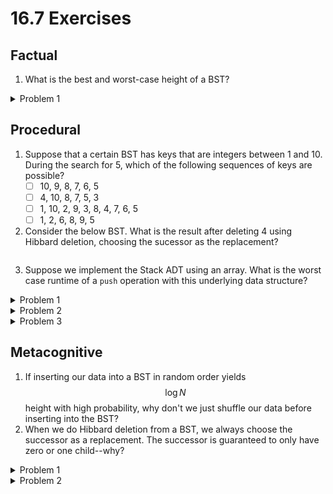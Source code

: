 # 16.7 Exercises

## Factual

1. What is the best and worst-case height of a BST?

<details>

<summary>Problem 1</summary>

If we insert everything in order, the worst-case height of $$\Theta(N)$$ results. In the best case of a perfectly balanced BST, the best-case height is $$\Theta(\log N)$$.

</details>

## Procedural

1. Suppose that a certain BST has keys that are integers between 1 and 10. During the search for 5, which of the following sequences of keys are possible?
   * [ ] 10, 9, 8, 7, 6, 5
   * [ ] 4, 10, 8, 7, 5, 3
   * [ ] 1, 10, 2, 9, 3, 8, 4, 7, 6, 5
   * [ ] 1, 2, 6, 8, 9, 5
2. Consider the below BST. What is the result after deleting 4 using Hibbard deletion, choosing the sucessor as the replacement?

<figure><img src="../.gitbook/assets/image (154).png" alt=""><figcaption></figcaption></figure>

3. Suppose we implement the Stack ADT using an array. What is the worst case runtime of a `push` operation with this underlying data structure?

<details>

<summary>Problem 1</summary>

* [x] `10, 9, 8, 7, 6, 5`: possible; this is the situation where we have a worst-case linear BST.
* [ ] `4, 10, 8, 7, 5, 3`: not possible; we terminate our search once we reach the desired node.
* [x] `1, 10, 2, 9, 3, 8, 4, 7, 6, 5`: possible; the idea is that we should always search in the correct "direction" of our target node. If our target node is greater than our current node, then we should go to the right, and our next node should be larger. If our target node is less than our current node, then we should go to the left, and our next node should be smaller.
* [ ] `1, 2, 6, 8, 9, 5`: not possible; note that this violates the constraint described above. When we reach `8`, we should move to its left branch since our target node `5` is smaller, so we would never search `9`.

</details>

<details>

<summary>Problem 2</summary>

![](<../.gitbook/assets/image (44).png>)

</details>

<details>

<summary>Problem 3</summary>

The worst-case runtime is $$\Theta(N)$$, since a `push` might cause us to resize the underlying array.

</details>

## Metacognitive

1. If inserting our data into a BST in random order yields $$\log N$$ height with high probability, why don't we just shuffle our data before inserting into the BST?
2. When we do Hibbard deletion from a BST, we always choose the successor as a replacement. The successor is guaranteed to only have zero or one child--why?

<details>

<summary>Problem 1</summary>

Often in real-world applications, we don't have all our data at once. For example, imagine you're collecting time-based data that you insert into a BST each time a new value is reported. There is no easy way to shuffle your data when you only get one or a few points at a time.

</details>

<details>

<summary>Problem 2</summary>

By definition, the successor is the maximum value in the subtree. Suppose, for the sake of contradiction, that the sucessor had two children. Then, it is not the maximum, since it is less than its right child. This is a contradiction, since we said the sucessor is the maximum value in the subtree. As such, the successor is guaranteed to have one child or less (if it has one child, it is its left child). Previous 16.6 Summary Next 17. Tree Traversals and Graphs

</details>
